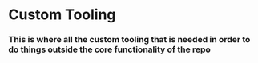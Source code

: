 # Custom Tooling

### This is where all the custom tooling that is needed in order to do things outside the core functionality of the repo